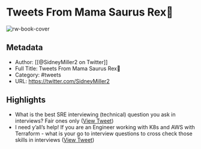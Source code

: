 # Tweets From Mama Saurus Rex🦖

![rw-book-cover](https://pbs.twimg.com/profile_images/1503532898921574403/64YPpD5s.jpg)

## Metadata
- Author: [[@SidneyMiller2 on Twitter]]
- Full Title: Tweets From Mama Saurus Rex🦖
- Category: #tweets
- URL: https://twitter.com/SidneyMiller2

## Highlights
- What is the best SRE interviewing (technical) question you ask in interviews? Fair ones only ([View Tweet](https://twitter.com/SidneyMiller2/status/1507421225257119747))
- I need y’all’s help! If you are an Engineer working with K8s and AWS with Terraform - what is your go to interview questions to cross check those skills in interviews ([View Tweet](https://twitter.com/SidneyMiller2/status/1701602034389328032))
